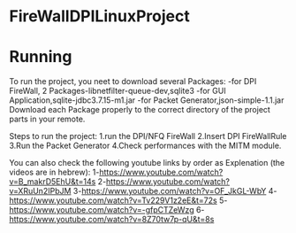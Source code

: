# FireWallDPILinuxProject
# Running 
To run the project, you neet  to download several Packages:
-for DPI FireWall, 2 Packages-libnetfilter-queue-dev,sqlite3
-for GUI Application,sqlite-jdbc3.7.15-m1.jar
-for Packet Generator,json-simple-1.1.jar
Download each Package properly to the correct directory of the project parts in your remote.

Steps to run the project:
1.run the DPI/NFQ FireWall
2.Insert DPI FireWallRule
3.Run the Packet Generator
4.Check performances with the MITM module.

You can also check the following youtube links by order as Explenation (the videos are in hebrew):
1-https://www.youtube.com/watch?v=B_makrD5EhU&t=14s
2-https://www.youtube.com/watch?v=XRuUn2IPbJM
3-https://www.youtube.com/watch?v=OF_JkGL-WbY
4-https://www.youtube.com/watch?v=Tv229V1z2eE&t=72s
5-https://www.youtube.com/watch?v=-gfpCTZeWzg
6-https://www.youtube.com/watch?v=8Z70tw7p-qU&t=8s
